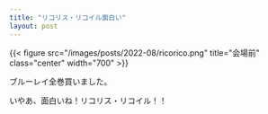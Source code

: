 ```yaml
---
title: "リコリス・リコイル面白い"
layout: post
---
```



{{< figure src="/images/posts/2022-08/ricorico.png" title="会場前" class="center" width="700" >}}

ブルーレイ全巻買いました。

いやあ、面白いね！リコリス・リコイル！！
